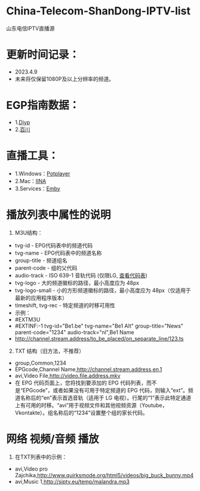 # China-Telecom-ShanDong-IPTV-list
山东电信IPTV直播源

# 更新时间记录：
- 2023.4.9
- 未来将仅保留1080P及以上分辨率的频道。

# EGP指南数据：
- 1.[Diyp](http://epg.51zmt.top:8000/)
- 2.[百川](https://epg.112114.eu.org/)

# 直播工具：
- 1.Windows：[Potplayer](http://potplayer.tv/)
- 2.Mac：[IINA](https://www.iina.io/)
- 3.Services：[Emby](https://emby.media/)

# 播放列表中属性的说明

1. M3U结构：
- tvg-id - EPG代码表中的频道代码
- tvg-name - EPG代码表中的频道名称
- group-title - 频道组名
- parent-code - 组的父代码
- audio-track - ISO 639-1 音轨代码 (仅限LG, [查看代码表](http://www.loc.gov/standards/iso639-2/php/code_list.php))
- tvg-logo - 大的频道徽标的路径，最小高度应为 48px
- tvg-logo-small - 小的方形频道徽标的路径，最小高度应为 48px（仅适用于最新的应用程序版本）
- timeshift, tvg-rec - 特定频道的时移可用性
- 示例：
- #EXTM3U
- #EXTINF:-1 tvg-id="Be1.be" tvg-name="Be1 Alt" group-title="News" parent-code="1234" audio-track="nl",Be1 Name
- http://channel.stream.address/to_be_placed/on_separate_line/123.ts

2. TXT 结构（旧方法，不推荐）
- group,Common,1234
- EPGcode,Channel Name,http://channel.stream.address,en,1
- avi,Video File,http://video.file.address.mkv
- 在 EPG 代码页面上，您将找到要添加的 EPG 代码列表，而不是“EPGcode”，或者如果没有可用于特定频道的 EPG 代码，则输入“ext”。频道名称后的“en”表示首选音轨（适用于 LG 电视）。行尾的“1”表示此特定通道上有可用的时移。“avi”用于视频文件和其他视频资源（Youtube，Vkontakte）。组名称后的“1234”设置整个组的家长代码。

# 网络 视频/音频 播放

1. 在TXT列表中的示例：
- avi,Video pro Zajchika,http://www.quirksmode.org/html5/videos/big_buck_bunny.mp4
- avi,Music 1,http://siptv.eu/temp/malandra.mp3
